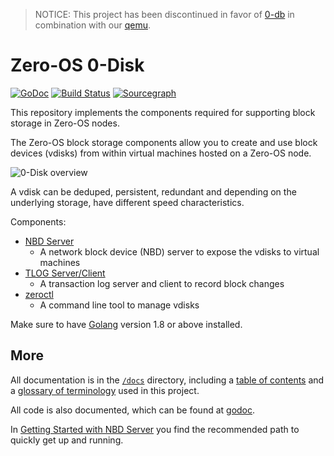 > NOTICE: This project has been discontinued in favor of [0-db](https://github.com/rivine/0-db) in combination with our [qemu](https://github.com/gigforks/qemu).

# Zero-OS 0-Disk

[![GoDoc](https://godoc.org/github.com/zero-os/0-Disk?status.svg)](https://godoc.org/github.com/zero-os/0-Disk) [![Build Status](https://travis-ci.org/zero-os/0-Disk.png?branch=master)](https://travis-ci.org/zero-os/0-Disk) [![Sourcegraph](https://sourcegraph.com/github.com/zero-os/0-Disk/-/badge.svg)](https://sourcegraph.com/github.com/zero-os/0-Disk?badge)

This repository implements the components required for supporting block storage in Zero-OS nodes.

The Zero-OS block storage components allow you to create and use block devices (vdisks) from within virtual machines hosted on a Zero-OS node.

![0-Disk overview](/docs/assets/zerodisk_overview.png)

A vdisk can be deduped, persistent, redundant and depending on the underlying storage, have different speed characteristics.

Components:
* [NBD Server](nbd/nbdserver/)
  - A network block device (NBD) server to expose the vdisks to virtual machines
* [TLOG Server/Client](tlog/)
  - A transaction log server and client to record block changes
* [zeroctl](zeroctl/)
  - A command line tool to manage vdisks

Make sure to have [Golang](https://golang.org/) version 1.8 or above installed.

## More

All documentation is in the [`/docs`](docs/) directory, including a [table of contents](/docs/SUMMARY.md) and a [glossary of terminology](/docs/glossary.md) used in this project.

All code is also documented, which can be found at [godoc](http://godoc.org/github.com/zero-os/0-Disk).

In [Getting Started with NBD Server](/docs/gettingstarted/gettingstarted.md) you find the recommended path to quickly get up and running.
